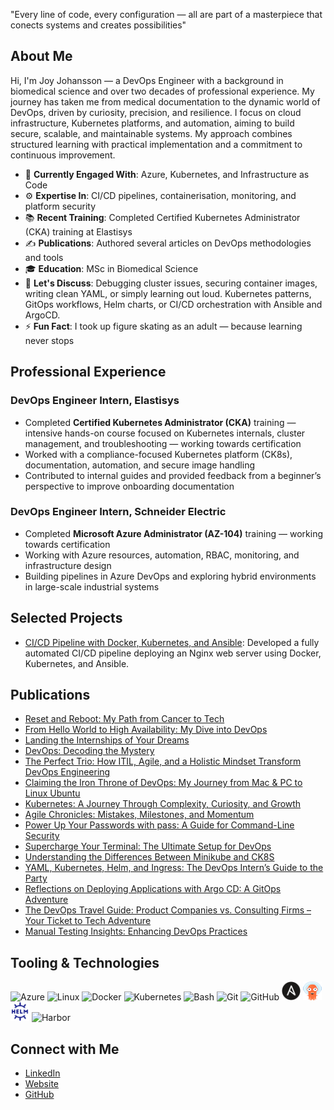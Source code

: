 "Every line of code, every configuration — all are part of a masterpiece that conects systems and creates possibilities"    


## About Me

Hi, I'm Joy Johansson — a DevOps Engineer with a background in biomedical science and over two decades of professional experience. My journey has taken me from medical documentation to the dynamic world of DevOps, driven by curiosity, precision, and resilience. I focus on cloud infrastructure, Kubernetes platforms, and automation, aiming to build secure, scalable, and maintainable systems. My approach combines structured learning with practical implementation and a commitment to continuous improvement.

- 🚀 **Currently Engaged With**: Azure, Kubernetes, and Infrastructure as Code
- ⚙️ **Expertise In**: CI/CD pipelines, containerisation, monitoring, and platform security
- 📚 **Recent Training**: Completed Certified Kubernetes Administrator (CKA) training at Elastisys
- ✍️ **Publications**: Authored several articles on DevOps methodologies and tools
- 🎓 **Education**: MSc in Biomedical Science
- 💬 **Let's Discuss**: Debugging cluster issues, securing container images, writing clean YAML, or simply learning 
                        out loud.
                        Kubernetes patterns, GitOps workflows, Helm charts, or CI/CD orchestration with Ansible and ArgoCD.
- ⚡ **Fun Fact**: I took up figure skating as an adult — because learning never stops

## Professional Experience

### DevOps Engineer Intern, Elastisys 
- Completed **Certified Kubernetes Administrator (CKA)** training — intensive hands-on course focused on Kubernetes internals, cluster management, and troubleshooting — working towards certification
- Worked with a compliance-focused Kubernetes platform (CK8s), documentation, automation, and secure image handling 
- Contributed to internal guides and provided feedback from a beginner’s perspective to improve onboarding documentation

### DevOps Engineer Intern, Schneider Electric 
- Completed **Microsoft Azure Administrator (AZ-104)** training — working towards certification 
- Working with Azure resources, automation, RBAC, monitoring, and infrastructure design 
- Building pipelines in Azure DevOps and exploring hybrid environments in large-scale industrial systems

## Selected Projects

- [CI/CD Pipeline with Docker, Kubernetes, and Ansible](https://github.com/JoyJohansson/ci-cd-docker-kubernetes-ansible): Developed a fully automated CI/CD pipeline deploying an Nginx web server using Docker, Kubernetes, and Ansible.

## Publications

- [Reset and Reboot: My Path from Cancer to Tech](https://www.linkedin.com/pulse/reset-reboot-my-path-from-cancer-tech-joy-johansson-sqtwf)
- [From Hello World to High Availability: My Dive into DevOps](https://www.linkedin.com/pulse/from-hello-world-high-availability-my-dive-devops-joy-johansson-ldz3f)
- [Landing the Internships of Your Dreams](https://www.linkedin.com/pulse/landing-internship-my-dreams-joy-johansson-mfsme)
- [DevOps: Decoding the Mystery](https://www.linkedin.com/pulse/devops-decoding-mystery-joy-johansson-sczwf)
- [The Perfect Trio: How ITIL, Agile, and a Holistic Mindset Transform DevOps Engineering](https://www.linkedin.com/pulse/perfect-trio-how-itil-agile-holistic-mindset-devops-joy-johansson-2ydif)
- [Claiming the Iron Throne of DevOps: My Journey from Mac & PC to Linux Ubuntu](https://www.linkedin.com/pulse/claiming-iron-throne-devops-my-journey-from-mac-pc-linux-johansson-zwyqc)
- [Kubernetes: A Journey Through Complexity, Curiosity, and Growth](https://www.linkedin.com/pulse/kubernetes-journey-through-complexity-curiosity-growth-joy-johansson-8mcof)
- [Agile Chronicles: Mistakes, Milestones, and Momentum](https://www.linkedin.com/pulse/agile-chronicles-mistakes-milestones-momentum-joy-johansson-hibef)
- [Power Up Your Passwords with pass: A Guide for Command-Line Security](https://www.linkedin.com/pulse/power-up-your-passwords-pass-guide-command-line-security-joy-johansson)
- [Supercharge Your Terminal: The Ultimate Setup for DevOps](https://www.linkedin.com/pulse/supercharge-your-terminal-ultimate-setup-devops-joy-johansson)
- [Understanding the Differences Between Minikube and CK8S](https://www.linkedin.com/pulse/understanding-differences-between-minikube-ck8s-joy-johansson)
- [YAML, Kubernetes, Helm, and Ingress: The DevOps Intern’s Guide to the Party](https://www.linkedin.com/pulse/yaml-kubernetes-helm-ingress-devops-interns-guide-party-joy-johansson)
- [Reflections on Deploying Applications with Argo CD: A GitOps Adventure](https://www.linkedin.com/pulse/reflections-deploying-applications-argo-cd-gitops-adventure-joy-johansson)
- [The DevOps Travel Guide: Product Companies vs. Consulting Firms – Your Ticket to Tech Adventure](https://www.linkedin.com/pulse/devops-travel-guide-product-companies-vs-consulting-firms-joy-johansson)
- [Manual Testing Insights: Enhancing DevOps Practices](https://www.linkedin.com/pulse/manual-testing-insights-enhancing-devops-practices-joy-johansson)

## Tooling & Technologies

<p align="left">
  <img src="https://cdn.jsdelivr.net/gh/devicons/devicon/icons/azure/azure-original.svg" alt="Azure" width="30" height="30"/>
  <img src="https://cdn.jsdelivr.net/gh/devicons/devicon/icons/linux/linux-original.svg" alt="Linux" width="30" height="30"/>
  <img src="https://cdn.jsdelivr.net/gh/devicons/devicon/icons/docker/docker-original.svg" alt="Docker" width="30" height="30"/>
  <img src="https://cdn.jsdelivr.net/gh/devicons/devicon/icons/kubernetes/kubernetes-plain.svg" alt="Kubernetes" width="30" height="30"/>
  <img src="https://cdn.jsdelivr.net/gh/devicons/devicon/icons/bash/bash-original.svg" alt="Bash" width="30" height="30"/>
  <img src="https://cdn.jsdelivr.net/gh/devicons/devicon/icons/git/git-original.svg" alt="Git" width="30" height="30"/>
  <img src="https://cdn.jsdelivr.net/gh/devicons/devicon/icons/github/github-original-wordmark.svg" alt="GitHub" width="30" height="30"/>
  <img src="https://raw.githubusercontent.com/devicons/devicon/master/icons/ansible/ansible-original.svg" alt="Ansible" width="30" height="30"/>
  <img src="https://raw.githubusercontent.com/cncf/artwork/master/projects/argo/icon/color/argo-icon-color.svg" alt="ArgoCD" width="30" height="30"/>
  <img src="https://raw.githubusercontent.com/cncf/artwork/master/projects/helm/icon/color/helm-icon-color.svg" alt="Helm" width="30" height="30"/>
  <img src=""C:\Users\sesa776393\Downloads\harbor.jpg" alt="Harbor" width="30" height="30"/>
</p>

## Connect with Me

- [LinkedIn](https://www.linkedin.com/in/joy-johansson-b01134144)
- [Website](https://joyjohansson.github.io/JoyJohansson/)
- [GitHub](https://github.com/JoyJohansson)
